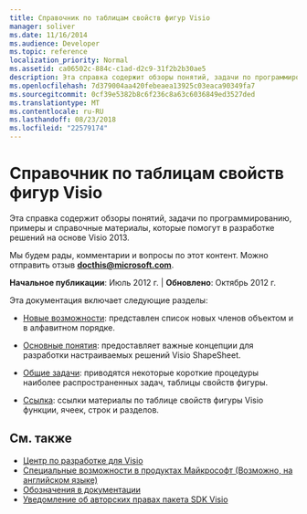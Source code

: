 ```yaml
---
title: Справочник по таблицам свойств фигур Visio
manager: soliver
ms.date: 11/16/2014
ms.audience: Developer
ms.topic: reference
localization_priority: Normal
ms.assetid: ca06502c-884c-c1ad-d2c9-31f2b2b30ae5
description: Эта справка содержит обзоры понятий, задачи по программированию, примеры и справочные материалы, которые помогут в разработке решений на основе Visio 2013.
ms.openlocfilehash: 7d379004aa420febeaea13925c03eaca90349fa7
ms.sourcegitcommit: 0cf39e5382b8c6f236c8a63c6036849ed3527ded
ms.translationtype: MT
ms.contentlocale: ru-RU
ms.lasthandoff: 08/23/2018
ms.locfileid: "22579174"
---
```

# <a name="visio-shapesheet-reference"></a>Справочник по таблицам свойств фигур Visio

Эта справка содержит обзоры понятий, задачи по программированию, примеры и справочные материалы, которые помогут в разработке решений на основе Visio 2013.
  
Мы будем рады, комментарии и вопросы по этот контент. Можно отправить отзыв **[docthis@microsoft.com](mailto:docthis@microsoft.com)**. 
  
 **Начальное публикации**: Июль 2012 г. | **Обновлено**: Октябрь 2012 г.
  
Эта документация включает следующие разделы:
  
- [Новые возможности](what-s-new-for-visio-shapesheet-developers.md): представлен список новых членов объектом и в алфавитном порядке.
    
- [Основные понятия](concepts-visio-shapesheet.md): предоставляет важные концепции для разработки настраиваемых решений Visio ShapeSheet.
    
- [Общие задачи](common-tasks-visio-shapesheet.md): приводятся некоторые короткие процедуры наиболее распространенных задач, таблицы свойств фигуры.
    
- [Ссылка](reference-visio-shapesheet.md): ссылки материалы по таблице свойств фигуры Visio функции, ячеек, строк и разделов.
    
## <a name="see-also"></a>См. также

- [Центр по разработке для Visio](http://msdn.microsoft.com/en-us/office/aa905478.aspx)    
- [Специальные возможности в продуктах Майкрософт (Возможно, на английском языке)](http://www.microsoft.com/enable/products/default.aspx)    
- [Обозначения в документации](http://msdn.microsoft.com/en-us/office/aa905365.aspx)   
- [Уведомление об авторских правах пакета SDK Visio](visio-sdk-copyright-notice.md)

    

